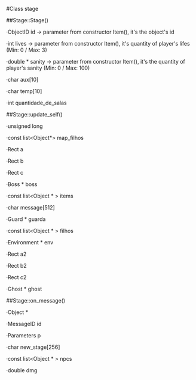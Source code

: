 #Class stage

##Stage::Stage()

·ObjectID id → parameter from constructor Item(), it's the object's id

·int lives → parameter from constructor Item(), it's quantity of player's lifes (Min: 0 / Max: 3)

·double * sanity → parameter from constructor Item(), it's the quantity of player's sanity (Min: 0 / Max: 100)

·char aux[10]

·char temp[10]

·int quantidade_de_salas

##Stage::update_self()

·unsigned long

·const list<Object*> map_filhos

·Rect a

·Rect b

·Rect c

·Boss * boss

·const list<Object * > items

·char message[512]

·Guard * guarda

·const list<Object * > filhos

·Environment * env

·Rect a2

·Rect b2

·Rect c2

·Ghost * ghost

##Stage::on_message()

·Object *

·MessageID id

·Parameters p

·char new_stage[256]

·const list<Object * > npcs

·double dmg
